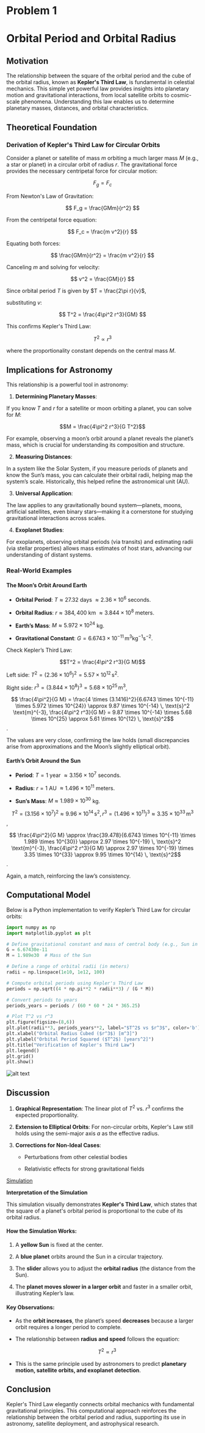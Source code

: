 # Problem 1


# Orbital Period and Orbital Radius



## Motivation


The relationship between the square of the orbital period and the cube of the orbital radius, known as **Kepler's Third Law**, is fundamental in celestial mechanics.
 This simple yet powerful law provides insights into planetary motion and gravitational interactions, from local satellite orbits to cosmic-scale phenomena.
  Understanding this law enables us to determine planetary masses, distances, and orbital characteristics.

## Theoretical Foundation

### Derivation of Kepler's Third Law for Circular Orbits

Consider a planet or satellite of mass $m$ orbiting a much larger mass $M$ (e.g., a star or planet) in a circular orbit of radius $r$. 
The gravitational force provides the necessary centripetal force for circular motion:

$$
F_g = F_c
$$


From Newton's Law of Gravitation:

$$
F_g = \frac{GMm}{r^2}
$$


From the centripetal force equation:

$$
F_c = \frac{m v^2}{r}
$$


Equating both forces:

$$
\frac{GMm}{r^2} = \frac{m v^2}{r}
$$


Canceling $m$ and solving for velocity:

$$
v^2 = \frac{GM}{r}
$$


Since orbital period $T$ is given by $T = \frac{2\pi r}{v}$, 

substituting $v$:

$$
T^2 = \frac{4\pi^2 r^3}{GM}
$$


This confirms Kepler's Third Law:


$$
T^2 \propto r^3
$$


where the proportionality constant depends on the central mass $M$.



## Implications for Astronomy


This relationship is a powerful tool in astronomy:


1. **Determining Planetary Masses**: 

If you know $T$ and $r$ for a satellite or moon orbiting a planet, you can solve for $M$:


$$M = \frac{4\pi^2 r^3}{G T^2}$$



For example, observing a moon’s orbit around a planet reveals the planet’s mass, which is crucial for understanding its composition and structure.



2. **Measuring Distances**:

 In a system like the Solar System, if you measure periods of planets and know the Sun’s mass, you can calculate their orbital radii, helping map the system’s scale.
  Historically, this helped refine the astronomical unit (AU).


3. **Universal Application**: 

The law applies to any gravitationally bound system—planets, moons, artificial satellites, even binary stars—making it a cornerstone for studying gravitational interactions across scales.


4. **Exoplanet Studies**: 

For exoplanets, observing orbital periods (via transits) and estimating radii (via stellar properties) allows mass estimates of host stars, advancing our understanding of distant systems.



### Real-World Examples


#### The Moon’s Orbit Around Earth


- **Orbital Period**:
 $T \approx 27.32$ days $\approx 2.36 \times 10^6$ seconds.

- **Orbital Radius**: 
$r \approx 384,400$ km $\approx 3.844 \times 10^8$ meters.

- **Earth’s Mass**: 
$M \approx 5.972 \times 10^{24}$ kg.

- **Gravitational Constant**:
 $G = 6.6743 \times 10^{-11} \, \text{m}^3 \text{kg}^{-1} \text{s}^{-2}$.

Check Kepler’s Third Law:


$$T^2 = \frac{4\pi^2 r^3}{G M}$$


Left side: 
$T^2 = (2.36 \times 10^6)^2 = 5.57 \times 10^{12} \, \text{s}^2$.

Right side:
 $r^3 = (3.844 \times 10^8)^3 = 5.68 \times 10^{25} \, \text{m}^3$,


$$ \frac{4\pi^2}{G M} = \frac{4 \times (3.1416)^2}{6.6743 \times 10^{-11} \times 5.972 \times 10^{24}} \approx 9.87 \times 10^{-14} \, \text{s}^2 \text{m}^{-3},
\frac{4\pi^2 r^3}{G M} = 9.87 \times 10^{-14} \times 5.68 \times 10^{25} \approx 5.61 \times 10^{12} \, \text{s}^2$$.



The values are very close, confirming the law holds (small discrepancies arise from approximations and the Moon’s slightly elliptical orbit).


#### Earth’s Orbit Around the Sun


- **Period**:
 $T = 1$ year $\approx 3.156 \times 10^7$ seconds.


- **Radius**:
 $r = 1$ AU $\approx 1.496 \times 10^{11}$ meters.


- **Sun’s Mass**:
 $M \approx 1.989 \times 10^{30}$ kg.

$$ T^2 = (3.156 \times 10^7)^2 \approx 9.96 \times 10^{14} \, \text{s}^2,
 r^3 = (1.496 \times 10^{11})^3 \approx 3.35 \times 10^{33} \, \text{m}^3$$,

$$ \frac{4\pi^2}{G M} \approx \frac{39.478}{6.6743 \times 10^{-11} \times 1.989 \times 10^{30}} \approx 2.97 \times 10^{-19} \, \text{s}^2 \text{m}^{-3},
\frac{4\pi^2 r^3}{G M} \approx 2.97 \times 10^{-19} \times 3.35 \times 10^{33} \approx 9.95 \times 10^{14} \, \text{s}^2$$.

Again, a match, reinforcing the law’s consistency.



## Computational Model
Below is a Python implementation to verify Kepler’s Third Law for circular orbits:

```python
import numpy as np
import matplotlib.pyplot as plt

# Define gravitational constant and mass of central body (e.g., Sun in kg)
G = 6.67430e-11
M = 1.989e30  # Mass of the Sun

# Define a range of orbital radii (in meters)
radii = np.linspace(1e10, 1e12, 100)

# Compute orbital periods using Kepler's Third Law
periods = np.sqrt((4 * np.pi**2 * radii**3) / (G * M))

# Convert periods to years
periods_years = periods / (60 * 60 * 24 * 365.25)

# Plot T^2 vs r^3
plt.figure(figsize=(8,6))
plt.plot(radii**3, periods_years**2, label="$T^2$ vs $r^3$", color='b')
plt.xlabel("Orbital Radius Cubed ($r^3$) [m^3]")
plt.ylabel("Orbital Period Squared ($T^2$) [years^2]")
plt.title("Verification of Kepler's Third Law")
plt.legend()
plt.grid()
plt.show()
```

![alt text](image.png)


## Discussion


1. **Graphical Representation**: The linear plot of $T^2$ vs. $r^3$ confirms the expected proportionality.


2. **Extension to Elliptical Orbits**: For non-circular orbits, Kepler's Law still holds using the semi-major axis $a$ as the effective radius.


3. **Corrections for Non-Ideal Cases**:
   - Perturbations from other celestial bodies

   - Relativistic effects for strong gravitational fields


[Simulation](Simulation_2.html)


 **Interpretation of the Simulation**  


This simulation visually demonstrates **Kepler's Third Law**, which states that the square of a planet's orbital period is proportional to the cube of its orbital radius.  



#### **How the Simulation Works:** 


1. A **yellow Sun** is fixed at the center.  

2. A **blue planet** orbits around the Sun in a circular trajectory.  

3. The **slider** allows you to adjust the **orbital radius** (the distance from the Sun).  

4. The **planet moves slower in a larger orbit** and faster in a smaller orbit, illustrating Kepler’s law.  


#### **Key Observations:**  


- As the **orbit increases**, the planet’s speed **decreases** because a larger orbit requires a longer period to complete.  

- The relationship between **radius and speed** follows the equation:  

  $$
  T^2 \propto r^3
  $$

- This is the same principle used by astronomers to predict **planetary motion, satellite orbits, and exoplanet detection**.  




## Conclusion


Kepler's Third Law elegantly connects orbital mechanics with fundamental gravitational principles. This computational approach reinforces the relationship between the orbital period and radius, supporting its use in astronomy, satellite deployment, and astrophysical research.

